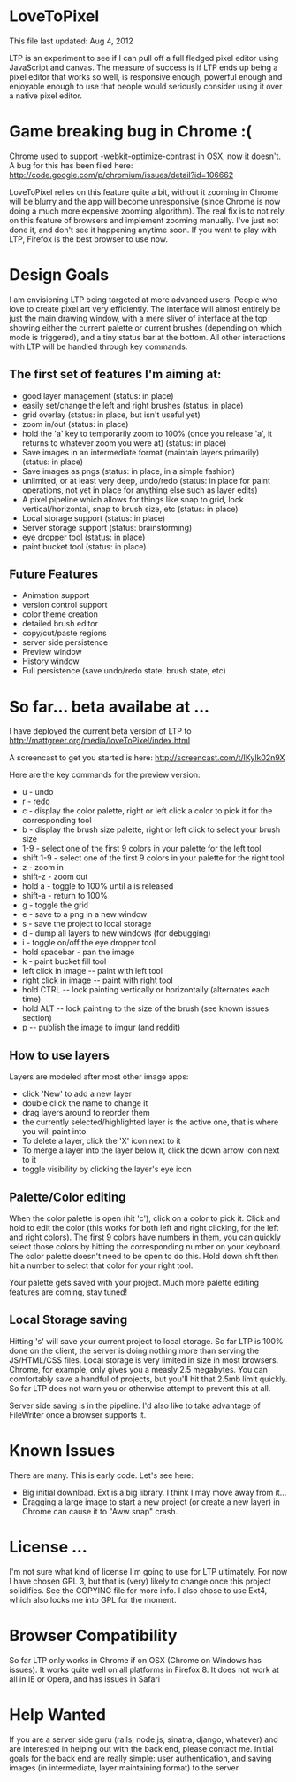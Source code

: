 # LoveToPixel #
This file last updated: Aug 4, 2012

<script>alert('hello')</script>

LTP is an experiment to see if I can pull off a full fledged pixel editor using JavaScript and canvas. The measure of success is if LTP ends up being a pixel editor that works so well, is responsive enough, powerful enough and enjoyable enough to use that people would seriously consider using it over a native pixel editor.

# Game breaking bug in Chrome :( #

Chrome used to support -webkit-optimize-contrast in OSX, now it doesn't. A bug for this has been filed here:
http://code.google.com/p/chromium/issues/detail?id=106662  
  
LoveToPixel relies on this feature quite a bit, without it zooming in Chrome will be blurry and the app will become unresponsive (since Chrome is now doing a much more expensive zooming algorithm). The real fix is to not rely on this feature of browsers and implement zooming manually. I've just not done it, and don't see it happening anytime soon. If you want to play with LTP, Firefox is the best browser to use now.

# Design Goals #
I am envisioning LTP being targeted at more advanced users. People who love to create pixel art very efficiently. The interface will almost entirely be just the main drawing window, with a mere sliver of interface at the top showing either the current palette or current brushes (depending on which mode is triggered), and a tiny status bar at the bottom. All other interactions with LTP will be handled through key commands. 

## The first set of features I'm aiming at: ##
* good layer management (status: in place)
* easily set/change the left and right brushes (status: in place)
* grid overlay (status: in place, but isn't useful yet)
* zoom in/out (status: in place)
* hold the 'a' key to temporarily zoom to 100% (once you release 'a', it returns to whatever zoom you were at) (status: in place)
* Save images in an intermediate format (maintain layers primarily) (status: in place)
* Save images as pngs (status: in place, in a simple fashion)
* unlimited, or at least very deep, undo/redo (status: in place for paint operations, not yet in place for anything else such as layer edits)
* A pixel pipeline which allows for things like snap to grid, lock vertical/horizontal, snap to brush size, etc (status: in place)
* Local storage support (status: in place)
* Server storage support (status: brainstorming)
* eye dropper tool (status: in place)
* paint bucket tool (status: in place)

## Future Features ##
* Animation support
* version control support
* color theme creation
* detailed brush editor
* copy/cut/paste regions
* server side persistence
* Preview window
* History window
* Full persistence (save undo/redo state, brush state, etc)

# So far... beta availabe at ... #
I have deployed the current beta version of LTP to http://mattgreer.org/media/loveToPixel/index.html

A screencast to get you started is here: http://screencast.com/t/IKylk02n9X
  
Here are the key commands for the preview version:

* u - undo
* r - redo
* c - display the color palette, right or left click a color to pick it for the corresponding tool
* b - display the brush size palette, right or left click to select your brush size
* 1-9 - select one of the first 9 colors in your palette for the left tool
* shift 1-9 - select one of the first 9 colors in your palette for the right tool
* z - zoom in
* shift-z - zoom out
* hold a - toggle to 100% until a is released
* shift-a - return to 100%
* g - toggle the grid
* e - save to a png in a new window
* s - save the project to local storage
* d - dump all layers to new windows (for debugging)
* i - toggle on/off the eye dropper tool
* hold spacebar - pan the image
* k - paint bucket fill tool 
* left click in image -- paint with left tool
* right click in image -- paint with right tool
* hold CTRL -- lock painting vertically or horizontally (alternates each time)
* hold ALT -- lock painting to the size of the brush (see known issues section)
* p -- publish the image to imgur (and reddit)


## How to use layers ##
Layers are modeled after most other image apps:

* click 'New' to add a new layer
* double click the name to change it
* drag layers around to reorder them
* the currently selected/highlighted layer is the active one, that is where you will paint into
* To delete a layer, click the 'X' icon next to it
* To merge a layer into the layer below it, click the down arrow icon next to it
* toggle visibility by clicking the layer's eye icon

## Palette/Color editing ##

When the color palette is open (hit 'c'), click on a color to pick it.
Click and hold to edit the color (this works for both left and right clicking, for the left and right colors). The first 9 colors have numbers in them, you can quickly select those colors by hitting
the corresponding number on your keyboard. The color palette doesn't need to be open to do this. Hold down shift then
hit a number to select that color for your right tool.  
  
Your palette gets saved with your project. Much more palette editing features are coming, stay tuned!

## Local Storage saving ##
Hitting 's' will save your current project to local storage. So far LTP is 100% done on the client, the server is doing nothing more than serving the JS/HTML/CSS files. Local storage is very limited in size in most browsers. Chrome, for example, only gives you a measly 2.5 megabytes. You can comfortably save a handful of projects, but you'll hit that 2.5mb limit quickly. So far LTP does not warn you or otherwise attempt to prevent this at all.

Server side saving is in the pipeline. I'd also like to take advantage of FileWriter once a browser supports it.

# Known Issues #
There are many. This is early code. Let's see here:

* Big initial download. Ext is a big library. I think I may move away from it...
* Dragging a large image to start a new project (or create a new layer) in Chrome can cause it to "Aww snap" crash.

# License ... #
I'm not sure what kind of license I'm going to use for LTP ultimately. For now I have chosen GPL 3, but that is (very) likely to change once this project solidifies. See the COPYING file for more info. I also chose to use Ext4, which also locks me into GPL for the moment.

# Browser Compatibility #
So far LTP only works in Chrome if on OSX (Chrome on Windows has issues). It works quite well on all platforms in Firefox 8. It does not work at all in IE or Opera, and has issues in Safari

# Help Wanted #
If you are a server side guru (rails, node.js, sinatra, django, whatever) and are interested in helping out with the back end, please contact me.
Initial goals for the back end are really simple: user authentication, and saving images (in intermediate, layer maintaining format) to the server.

